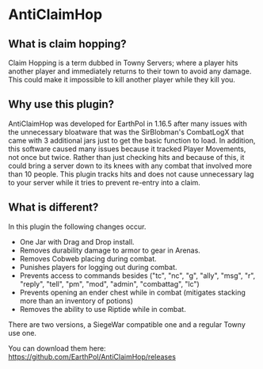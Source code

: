 # AntiClaimHop

## What is claim hopping?
Claim Hopping is a term dubbed in Towny Servers; where a player hits another player and immediately returns to their town to avoid any damage. This could make it impossible to kill another player while they kill you.

## Why use this plugin?
AntiClaimHop was developed for EarthPol in 1.16.5 after many issues with the unnecessary bloatware that was the SirBlobman's CombatLogX that came with 3 additional jars just to get the basic function to load. In addition, this software caused many issues because it tracked Player Movements, not once but twice. Rather than just checking hits and because of this, it could bring a server down to its knees with any combat that involved more than 10 people. This plugin tracks hits and does not cause unnecessary lag to your server while it tries to prevent re-entry into a claim.

## What is different?
In this plugin the following changes occur.
  - One Jar with Drag and Drop install.
  - Removes durability damage to armor to gear in Arenas.
  - Removes Cobweb placing during combat.
  - Punishes players for logging out during combat.
  - Prevents access to commands besides ("tc", "nc", "g", "ally", "msg", "r", "reply", "tell", "pm", "mod", "admin", "combattag", "lc")
  - Prevents opening an ender chest while in combat (mitigates stacking more than an inventory of potions)
  - Removes the ability to use Riptide while in combat.

There are two versions, a SiegeWar compatible one and a regular Towny use one.

You can download them here: https://github.com/EarthPol/AntiClaimHop/releases
